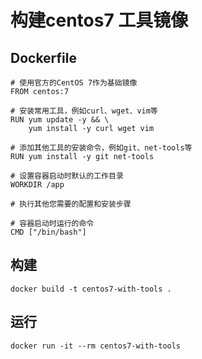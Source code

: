 # 构建centos7 工具镜像

## Dockerfile

```
# 使用官方的CentOS 7作为基础镜像
FROM centos:7

# 安装常用工具，例如curl、wget、vim等
RUN yum update -y && \
    yum install -y curl wget vim

# 添加其他工具的安装命令，例如git、net-tools等
RUN yum install -y git net-tools

# 设置容器启动时默认的工作目录
WORKDIR /app

# 执行其他您需要的配置和安装步骤

# 容器启动时运行的命令
CMD ["/bin/bash"]

```

## 构建

```
docker build -t centos7-with-tools .
```

## 运行

```
docker run -it --rm centos7-with-tools
```